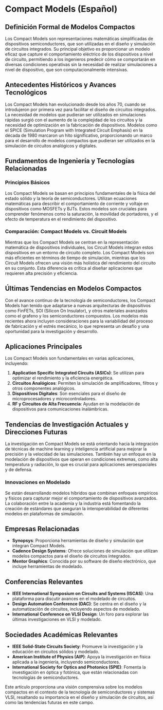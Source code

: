 # Compact Models (Español)

## Definición Formal de Modelos Compactos

Los Compact Models son representaciones matemáticas simplificadas de dispositivos semiconductores, que son utilizadas en el diseño y simulación de circuitos integrados. Su principal objetivo es proporcionar un modelo eficaz que capture el comportamiento eléctrico de los dispositivos a nivel de circuito, permitiendo a los ingenieros predecir cómo se comportarán en diversas condiciones operativas sin la necesidad de realizar simulaciones a nivel de dispositivo, que son computacionalmente intensivas.

## Antecedentes Históricos y Avances Tecnológicos

Los Compact Models han evolucionado desde los años 70, cuando se introdujeron por primera vez para facilitar el diseño de circuitos integrados. La necesidad de modelos que pudieran ser utilizados en simulaciones rápidas surgió con el aumento de la complejidad de los circuitos y la necesidad de optimización en la fabricación de dispositivos. Modelos como el SPICE (Simulation Program with Integrated Circuit Emphasis) en la década de 1980 marcaron un hito significativo, proporcionando un marco para el desarrollo de modelos compactos que pudieran ser utilizados en la simulación de circuitos analógicos y digitales.

## Fundamentos de Ingeniería y Tecnologías Relacionadas

### Principios Básicos

Los Compact Models se basan en principios fundamentales de la física del estado sólido y la teoría de semiconductores. Utilizan ecuaciones matemáticas para describir el comportamiento de corriente y voltaje en dispositivos como MOSFETs y BJTs. Estos modelos son cruciales para comprender fenómenos como la saturación, la movilidad de portadores, y el efecto de temperatura en el rendimiento del dispositivo.

### Comparación: Compact Models vs. Circuit Models

Mientras que los Compact Models se centran en la representación matemática de dispositivos individuales, los Circuit Models integran estos dispositivos en un entorno de circuito completo. Los Compact Models son más eficientes en términos de tiempo de simulación, mientras que los Circuit Models ofrecen una visión más holística del rendimiento del circuito en su conjunto. Esta diferencia es crítica al diseñar aplicaciones que requieren alta precisión y eficiencia.

## Últimas Tendencias en Modelos Compactos

Con el avance continuo de la tecnología de semiconductores, los Compact Models han tenido que adaptarse a nuevas arquitecturas de dispositivos como FinFETs, SOI (Silicon On Insulator), y otros materiales avanzados como el grafeno y los semiconductores compuestos. Los modelos más recientes ahora incluyen consideraciones para la variabilidad del proceso de fabricación y el estrés mecánico, lo que representa un desafío y una oportunidad para la investigación y desarrollo.

## Aplicaciones Principales

Los Compact Models son fundamentales en varias aplicaciones, incluyendo:

1. **Application Specific Integrated Circuits (ASICs)**: Se utilizan para optimizar el rendimiento y la eficiencia energética.
2. **Circuitos Analógicos**: Permiten la simulación de amplificadores, filtros y otros componentes analógicos.
3. **Dispositivos Digitales**: Son esenciales para el diseño de microprocesadores y microcontroladores.
4. **RF y Circuitos de Alta Frecuencia**: Ayudan en la modelación de dispositivos para comunicaciones inalámbricas.

## Tendencias de Investigación Actuales y Direcciones Futuras

La investigación en Compact Models se está orientando hacia la integración de técnicas de machine learning y inteligencia artificial para mejorar la precisión y la velocidad de las simulaciones. También hay un enfoque en la modelación de dispositivos que operan en condiciones extremas, como alta temperatura y radiación, lo que es crucial para aplicaciones aeroespaciales y de defensa.

### Innovaciones en Modelado

Se están desarrollando modelos híbridos que combinan enfoques empíricos y físicos para capturar mejor el comportamiento de dispositivos avanzados. La colaboración entre la academia y la industria está fomentando la creación de estándares que aseguran la interoperabilidad de diferentes modelos en plataformas de simulación.

## Empresas Relacionadas

- **Synopsys**: Proporciona herramientas de diseño y simulación que integran Compact Models.
- **Cadence Design Systems**: Ofrece soluciones de simulación que utilizan modelos compactos para el diseño de circuitos integrados.
- **Mentor Graphics**: Conocida por su software de diseño electrónico, que incluye herramientas de modelado.
  
## Conferencias Relevantes

- **IEEE International Symposium on Circuits and Systems (ISCAS)**: Una plataforma para discutir avances en el modelado de circuitos.
- **Design Automation Conference (DAC)**: Se centra en el diseño y la automatización de circuitos, incluyendo aspectos de modelado.
- **International Conference on VLSI Design**: Un foro para explorar las últimas investigaciones en VLSI y modelado.

## Sociedades Académicas Relevantes

- **IEEE Solid-State Circuits Society**: Promueve la investigación y la educación en circuitos sólidos y modelado.
- **American Institute of Physics (AIP)**: Apoya la investigación en física aplicada a la ingeniería, incluyendo semiconductores.
- **International Society for Optics and Photonics (SPIE)**: Fomenta la investigación en óptica y fotónica, que están relacionadas con tecnologías de semiconductores. 

Este artículo proporciona una visión comprensiva sobre los modelos compactos en el contexto de la tecnología de semiconductores y sistemas VLSI, resaltando su importancia en el diseño y simulación de circuitos, así como las tendencias futuras en este campo.